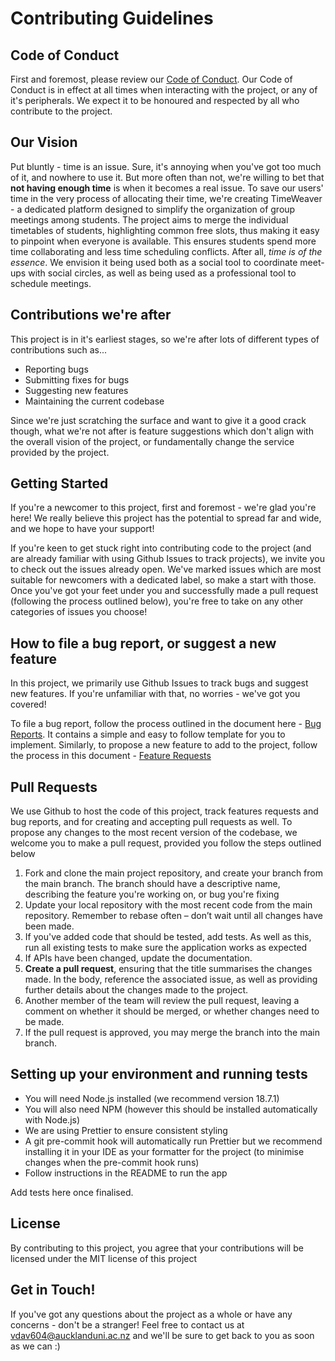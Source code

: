 # Contributing Guidelines

## Code of Conduct

First and foremost, please review our [Code of Conduct](https://github.com/SOFTENG310-2023/assignment-1/blob/main/CODE_OF_CONDUCT.md). Our Code of Conduct is in effect at all times when interacting with the project, or any of it's peripherals. We expect it to be honoured and respected by all who contribute to the project.

## Our Vision

Put bluntly - time is an issue. Sure, it's annoying when you've got too much of it, and nowhere to use it. But more often than not, we're willing to bet that **not having enough time** is when it becomes a real issue. To save our users' time in the very process of allocating their time, we're creating TimeWeaver - a dedicated platform designed to simplify the organization of group meetings among students. The project aims to merge the individual timetables of students, highlighting common free slots, thus making it easy to pinpoint when everyone is available. This ensures students spend more time collaborating and less time scheduling conflicts. After all, _time is of the essence_. We envision it being used both as a social tool to coordinate meet-ups with social circles, as well as being used as a professional tool to schedule meetings.

## Contributions we're after

This project is in it's earliest stages, so we're after lots of different types of contributions such as...

- Reporting bugs
- Submitting fixes for bugs
- Suggesting new features
- Maintaining the current codebase

Since we're just scratching the surface and want to give it a good crack though, what we're not after is feature suggestions which don't align with the overall vision of the project, or fundamentally change the service provided by the project.

## Getting Started

If you're a newcomer to this project, first and foremost - we're glad you're here! We really believe this project has the potential to spread far and wide, and we hope to have your support!

If you're keen to get stuck right into contributing code to the project (and are already familiar with using Github Issues to track projects), we invite you to check out the issues already open. We've marked issues which are most suitable for newcomers with a dedicated label, so make a start with those. Once you've got your feet under you and successfully made a pull request (following the process outlined below), you're free to take on any other categories of issues you choose!

## How to file a bug report, or suggest a new feature

In this project, we primarily use Github Issues to track bugs and suggest new features. If you're unfamiliar with that, no worries - we've got you covered!

To file a bug report, follow the process outlined in the document here - [Bug Reports](https://github.com/SOFTENG310-2023/assignment-1/blob/main/.github/ISSUE_TEMPLATE/bug_report.md). It contains a simple and easy to follow template for you to implement. Similarly, to propose a new feature to add to the project, follow the process in this document - [Feature Requests](https://github.com/SOFTENG310-2023/assignment-1/blob/main/.github/ISSUE_TEMPLATE/feature_request.md)

## Pull Requests

We use Github to host the code of this project, track features requests and bug reports, and for creating and accepting pull requests as well. To propose any changes to the most recent version of the codebase, we welcome you to make a pull request, provided you follow the steps outlined below

1. Fork and clone the main project repository, and create your branch from the main branch. The branch should have a descriptive name, describing the feature you're working on, or bug you're fixing
2. Update your local repository with the most recent code from the main repository. Remember to rebase often – don’t wait until all changes have been made.
3. If you've added code that should be tested, add tests. As well as this, run all existing tests to make sure the application works as expected
4. If APIs have been changed, update the documentation.
5. **Create a pull request**, ensuring that the title summarises the changes made. In the body, reference the associated issue, as well as providing further details about the changes made to the project.
6. Another member of the team will review the pull request, leaving a comment on whether it should be merged, or whether changes need to be made.
7. If the pull request is approved, you may merge the branch into the main branch.

## Setting up your environment and running tests

- You will need Node.js installed (we recommend version 18.7.1)
- You will also need NPM (however this should be installed automatically with Node.js)
- We are using Prettier to ensure consistent styling
- A git pre-commit hook will automatically run Prettier but we recommend installing it in your IDE as your formatter for the project (to minimise changes when the pre-commit hook runs)
- Follow instructions in the README to run the app

Add tests here once finalised.

## License

By contributing to this project, you agree that your contributions will be licensed under the MIT license of this project

## Get in Touch!

If you've got any questions about the project as a whole or have any concerns - don't be a stranger! Feel free to contact us at vdav604@aucklanduni.ac.nz and we'll be sure to get back to you as soon as we can :)
